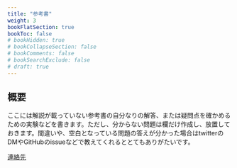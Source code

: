 ```yaml
---
title: "参考書"
weight: 3
bookFlatSection: true
bookToc: false
# bookHidden: true
# bookCollapseSection: false
# bookComments: false
# bookSearchExclude: false
# draft: true
---
```

## 概要

ここには解説が載っていない参考書の自分なりの解答、または疑問点を確かめるための実験などを書きます。ただし、分からない問題は欄だけ作成し、放置しておきます。間違いや、空白となっている問題の答えが分かった場合はtwitterのDMやGitHubのissueなどで教えてくれるととてもありがたいです。

[連絡先]()